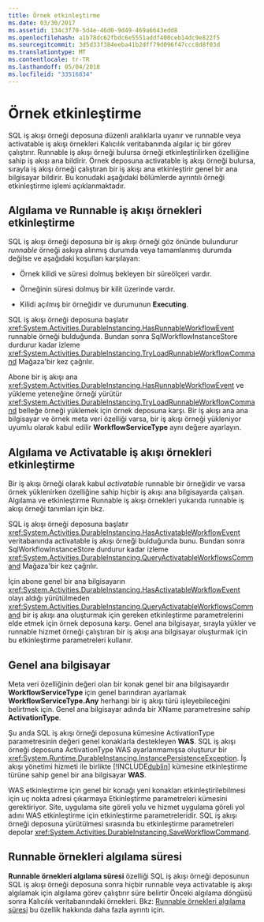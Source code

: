 ```yaml
---
title: Örnek etkinleştirme
ms.date: 03/30/2017
ms.assetid: 134c3f70-5d4e-46d0-9d49-469a6643edd8
ms.openlocfilehash: a1b78dc62fbdc6e5551addf400ceb14dc9e822f5
ms.sourcegitcommit: 3d5d33f384eeba41b2dff79d096f47ccc8d8f03d
ms.translationtype: MT
ms.contentlocale: tr-TR
ms.lasthandoff: 05/04/2018
ms.locfileid: "33516834"
---
```

# <a name="instance-activation"></a>Örnek etkinleştirme
SQL iş akışı örneği deposuna düzenli aralıklarla uyanır ve runnable veya activatable iş akışı örnekleri Kalıcılık veritabanında algılar iç bir görev çalıştırır. Runnable iş akışı örneği bulursa örneği etkinleştirilirken özelliğine sahip iş akışı ana bildirir. Örnek deposuna activatable iş akışı örneği bulursa, sırayla iş akışı örneği çalıştıran bir iş akışı ana etkinleştirir genel bir ana bilgisayar bildirir. Bu konudaki aşağıdaki bölümlerde ayrıntılı örneği etkinleştirme işlemi açıklanmaktadır.  
  
##  <a name="RunnableSection"></a> Algılama ve Runnable iş akışı örnekleri etkinleştirme  
 SQL iş akışı örneği deposuna bir iş akışı örneği göz önünde bulundurur *runnable* örneği askıya alınmış durumda veya tamamlanmış durumda değilse ve aşağıdaki koşulları karşılayan:  
  
-   Örnek kilidi ve süresi dolmuş bekleyen bir süreölçeri vardır.  
  
-   Örneğinin süresi dolmuş bir kilit üzerinde vardır.  
  
-   Kilidi açılmış bir örneğidir ve durumunun **Executing**.  
  
 SQL iş akışı örneği deposuna başlatır <xref:System.Activities.DurableInstancing.HasRunnableWorkflowEvent> runnable örneği bulduğunda. Bundan sonra SqlWorkflowInstanceStore durdurur kadar izleme <xref:System.Activities.DurableInstancing.TryLoadRunnableWorkflowCommand> Mağaza'bir kez çağrılır.  
  
 Abone bir iş akışı ana <xref:System.Activities.DurableInstancing.HasRunnableWorkflowEvent> ve yükleme yeteneğine örneği yürütür <xref:System.Activities.DurableInstancing.TryLoadRunnableWorkflowCommand> belleğe örneği yüklemek için örnek deposuna karşı. Bir iş akışı ana ana bilgisayar ve örnek meta veri özelliği varsa, bir iş akışı örneği yükleniyor uyumlu olarak kabul edilir **WorkflowServiceType** aynı değere ayarlayın.  
  
## <a name="detecting-and-activating-activatable-workflow-instances"></a>Algılama ve Activatable iş akışı örnekleri etkinleştirme  
 Bir iş akışı örneği olarak kabul *activatable* runnable bir örneğidir ve varsa örnek yüklenirken özelliğine sahip hiçbir iş akışı ana bilgisayarda çalışan. Algılama ve etkinleştirme Runnable iş akışı örnekleri yukarıda runnable iş akışı örneği tanımları için bkz.  
  
 SQL iş akışı örneği deposuna başlatır <xref:System.Activities.DurableInstancing.HasActivatableWorkflowEvent> veritabanında activatable iş akışı örneği bulduğunda bunu. Bundan sonra SqlWorkflowInstanceStore durdurur kadar izleme <xref:System.Activities.DurableInstancing.QueryActivatableWorkflowsCommand> Mağaza'bir kez çağrılır.  
  
 İçin abone genel bir ana bilgisayarın <xref:System.Activities.DurableInstancing.HasActivatableWorkflowEvent> olayı aldığı yürütülmeden <xref:System.Activities.DurableInstancing.QueryActivatableWorkflowsCommand> bir iş akışı ana oluşturmak için gereken etkinleştirme parametrelerini elde etmek için örnek deposuna karşı. Genel ana bilgisayar, sırayla yükler ve runnable hizmet örneği çalıştıran bir iş akışı ana bilgisayar oluşturmak için bu etkinleştirme parametreleri kullanır.  
  
## <a name="generic-hosts"></a>Genel ana bilgisayar  
 Meta veri özelliğinin değeri olan bir konak genel bir ana bilgisayardır **WorkflowServiceType** için genel barındıran ayarlamak **WorkflowServiceType.Any** herhangi bir iş akışı türü işleyebileceğini belirtmek için. Genel ana bilgisayar adında bir XName parametresine sahip **ActivationType**.  
  
 Şu anda SQL iş akışı örneği deposuna kümesine ActivationType parametresinin değeri genel konaklarla destekleyen **WAS**. SQL iş akışı örneği deposuna ActivationType WAS ayarlanmamışsa oluşturur bir <xref:System.Runtime.DurableInstancing.InstancePersistenceException>. İş akışı yönetimi hizmeti ile birlikte [!INCLUDE[dublin](../../../includes/dublin-md.md)] kümesine etkinleştirme türüne sahip genel bir ana bilgisayar **WAS**.  
  
 WAS etkinleştirme için genel bir konağı yeni konakları etkinleştirilebilmesi için uç nokta adresi çıkarmaya Etkinleştirme parametreleri kümesini gerektiriyor. Site, uygulama site göreli yolu ve hizmet uygulama göreli yol adını WAS etkinleştirme için etkinleştirme parametreleridir. SQL iş akışı örneği deposuna yürütülmesi sırasında bu etkinleştirme parametreleri depolar <xref:System.Activities.DurableInstancing.SaveWorkflowCommand>.  
  
## <a name="runnable-instances-detection-period"></a>Runnable örnekleri algılama süresi  
 **Runnable örnekleri algılama süresi** özelliği SQL iş akışı örneği deposunun SQL iş akışı örneği deposuna sonra hiçbir runnable veya activatable iş akışı algılamak için algılama görev çalıştırır süre belirtir Önceki algılama döngüsü sonra Kalıcılık veritabanındaki örnekleri. Bkz: [Runnable örnekleri algılama süresi](../../../docs/framework/windows-workflow-foundation/runnable-instances-detection-period.md) bu özellik hakkında daha fazla ayrıntı için.
